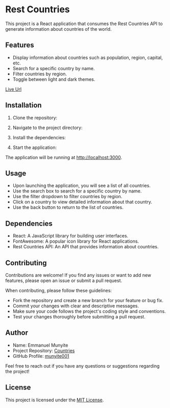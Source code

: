 # Rest Countries

This project is a React application that consumes the Rest Countries API to generate information about countries of the world.

## Features

- Display information about countries such as population, region, capital, etc.
- Search for a specific country by name.
- Filter countries by region.
- Toggle between light and dark themes.


[Live Url](https://world-countries-rest.netlify.app/)

## Installation

1. Clone the repository:


2. Navigate to the project directory:


3. Install the dependencies:


4. Start the application:


The application will be running at [http://localhost:3000](http://localhost:3000).

## Usage

- Upon launching the application, you will see a list of all countries.
- Use the search box to search for a specific country by name.
- Use the filter dropdown to filter countries by region.
- Click on a country to view detailed information about that country.
- Use the back button to return to the list of countries.

## Dependencies

- React: A JavaScript library for building user interfaces.
- FontAwesome: A popular icon library for React applications.
- Rest Countries API: An API that provides information about countries.

## Contributing

Contributions are welcome! If you find any issues or want to add new features, please open an issue or submit a pull request.

When contributing, please follow these guidelines:
- Fork the repository and create a new branch for your feature or bug fix.
- Commit your changes with clear and descriptive messages.
- Make sure your code follows the project's coding style and conventions.
- Test your changes thoroughly before submitting a pull request.


## Author

- Name: Emmanuel Munyite
- Project Repository: [Countries](https://github.com/munyite001/Countries)
- GitHub Profile: [munyite001](https://github.com/munyite001)

Feel free to reach out if you have any questions or suggestions regarding the project!

## License

This project is licensed under the [MIT License](LICENSE).
